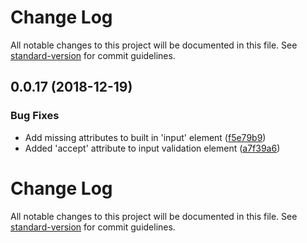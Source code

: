 # Change Log

All notable changes to this project will be documented in this file. See [standard-version](https://github.com/conventional-changelog/standard-version) for commit guidelines.

<a name="0.0.17"></a>

## 0.0.17 (2018-12-19)

### Bug Fixes

-   Add missing attributes to built in 'input' element ([f5e79b9](https://github.com/runem/ts-html-plugin/commit/f5e79b9))
-   Added 'accept' attribute to input validation element ([a7f39a6](https://github.com/runem/ts-html-plugin/commit/a7f39a6))

# Change Log

All notable changes to this project will be documented in this file. See [standard-version](https://github.com/conventional-changelog/standard-version) for commit guidelines.
